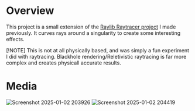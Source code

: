 # Overview
This project is a small extension of the [Raylib Raytracer project](https://github.com/TheLemon404/RaylibRaytracer) I made previously. It curves rays around a singularity to create some interesting effects.

[!NOTE]
This is not at all physically based, and was simply a fun experiment I did with raytracing. Blackhole rendering/Reletivistic raytracing is far more complex and creates physicall accurate results.

# Media
![Screenshot 2025-01-02 203926](https://github.com/user-attachments/assets/757fc7eb-50a9-46f2-ba86-e7925cbc2546)
![Screenshot 2025-01-02 204419](https://github.com/user-attachments/assets/2d67f2a9-fbb1-4134-a54d-cecdcd5bbd0d)
